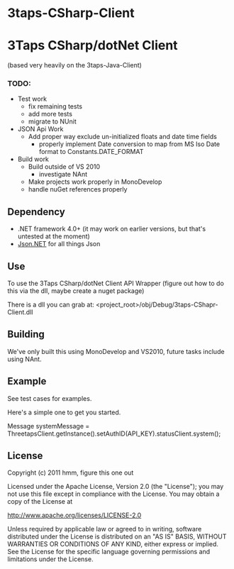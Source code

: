 # 3taps-CSharp-Client
# 3Taps CSharp/dotNet Client

(based very heavily on the 3taps-Java-Client)

### TODO:
- Test work
  - fix remaining tests
  - add more tests
  - migrate to NUnit
- JSON Api Work
  - Add proper way exclude un-initialized floats and date time fields
    - properly implement Date conversion to map from MS Iso Date format to Constants.DATE_FORMAT
- Build work
  - Build outside of VS 2010
    - investigate NAnt
  - Make projects work properly in MonoDevelop
  - handle nuGet references properly


## Dependency

* .NET framework 4.0+ (it may work on earlier versions, but that's untested at the moment)
* [Json.NET](http://json.codeplex.com/) for all things Json 

## Use

To use the 3Taps CSharp/dotNet Client API Wrapper
(figure out how to do this via the dll, maybe create a nuget package)

There is a dll you can grab at:
<project_root>/obj/Debug/3taps-CShapr-Client.dll


## Building

We've only built this using MonoDevelop and VS2010, future tasks include using NAnt.

## Example

See test cases for examples.

Here's a simple one to get you started.

Message systemMessage = ThreetapsClient.getInstance().setAuthID(API_KEY).statusClient.system();

## License

Copyright (c) 2011 hmm, figure this one out

Licensed under the Apache License, Version 2.0 (the "License"); 
you may not use this file except in compliance with the License. 
You may obtain a copy of the License at 

  http://www.apache.org/licenses/LICENSE-2.0 

Unless required by applicable law or agreed to in writing, software 
distributed under the License is distributed on an "AS IS" BASIS, 
WITHOUT WARRANTIES OR CONDITIONS OF ANY KIND, either express or implied. 
See the License for the specific language governing permissions and 
limitations under the License.